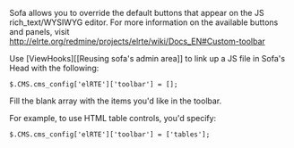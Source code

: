 Sofa allows you to override the default buttons that appear on the JS rich_text/WYSIWYG editor. For more information on the available buttons and panels, visit http://elrte.org/redmine/projects/elrte/wiki/Docs_EN#Custom-toolbar

Use [ViewHooks][[Reusing sofa's admin area]] to link up a JS file in Sofa's Head with the following:

`$.CMS.cms_config['elRTE']['toolbar'] = [];` 

Fill the blank array with the items you'd like in the toolbar. 

For example, to use HTML table controls, you'd specify:

`$.CMS.cms_config['elRTE']['toolbar'] = ['tables'];`